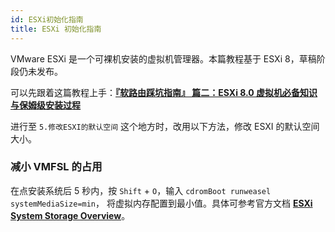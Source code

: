 ```yaml
---
id: ESXi初始化指南
title: ESXi 初始化指南
---
```


VMware ESXi 是一个可裸机安装的虚拟机管理器。本篇教程基于 ESXi 8，草稿阶段仍未发布。

可以先跟着这篇教程上手：[**『软路由踩坑指南』 篇二：ESXi 8.0 虚拟机必备知识与保姆级安装过程**](https://post.smzdm.com/p/a8x6o5on/p3/?sort_tab=hot/#comments)

进行至 `5.修改ESXI的默认空间` 这个地方时，改用以下方法，修改 ESXI 的默认空间大小。

### 减小 VMFSL 的占用

在点安装系统后 5 秒内，按 `Shift` + `O`，输入 `cdromBoot runweasel systemMediaSize=min`， 将虚拟内存配置到最小值。具体可参考官方文档 [**ESXi System Storage Overview**](https://docs.vmware.com/en/VMware-vSphere/7.0/com.vmware.esxi.install.doc/GUID-474D003B-C6FB-465D-BC1B-5FD30F8E2209.html?hWord=N4IghgNiBcIM4E84BcCmBbAsqgJgSzAGU8AvVEAXyA#esxi-70-system-storage-links-2)。
